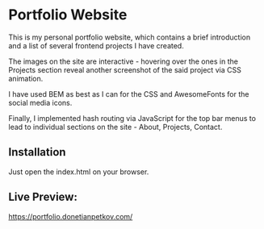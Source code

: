 # Portfolio Website

This is my personal portfolio website, which contains a brief introduction and a list of several frontend projects I have created. 

The images on the site are interactive - hovering over the ones in the Projects section reveal another screenshot of the said project via CSS animation. 

I have used BEM as best as I can for the CSS and AwesomeFonts for the social media icons. 

Finally, I implemented hash routing via JavaScript for the top bar menus to lead to individual sections on the site - About, Projects, Contact.

## Installation

Just open the index.html on your browser.

## Live Preview: 

https://portfolio.donetianpetkov.com/
